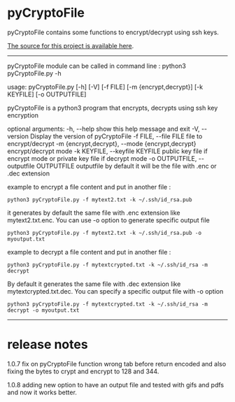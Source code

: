 # pyCryptoFile

pyCryptoFile contains some functions to encrypt/decrypt using ssh keys.

[The source for this project is available here][src].

---

pyCryptoFile module can be called in command line : python3 pyCryptoFile.py -h

usage: pyCryptoFile.py [-h] [-V] [-f FILE] [-m {encrypt,decrypt}] [-k KEYFILE]
[-o OUTPUTFILE]

pyCryptoFile is a python3 program that encrypts, decrypts using ssh key encryption

optional arguments:
-h, --help show this help message and exit
-V, --version Display the version of pyCryptoFile
-f FILE, --file FILE file to encrypt/decrypt
-m {encrypt,decrypt}, --mode {encrypt,decrypt}
encrypt/decrypt mode
-k KEYFILE, --keyfile KEYFILE
public key file if encrypt mode or private key file if decrypt
mode
-o OUTPUTFILE, --outputfile OUTPUTFILE
outputfile by default it will be the file with .enc or .dec
extension

example to encrypt a file content and put in another file :

    python3 pyCryptoFile.py -f mytext2.txt -k ~/.ssh/id_rsa.pub

it generates by default the same file with .enc extension like mytext2.txt.enc.
You can use -o option to generate specific output file

    python3 pyCryptoFile.py -f mytext2.txt -k ~/.ssh/id_rsa.pub -o myoutput.txt

example to decrypt a file content and put in another file :

    python3 pyCryptoFile.py -f mytextcrypted.txt -k ~/.ssh/id_rsa -m decrypt

By default it generates the same file with .dec extension like mytextcrypted.txt.dec. You can specify a specific output file with -o option

    python3 pyCryptoFile.py -f mytextcrypted.txt -k ~/.ssh/id_rsa -m decrypt -o myoutput.txt

---

[packaging guide]: https://packaging.python.org
[distribution tutorial]: https://packaging.python.org/tutorials/packaging-projects/
[src]: https://github.com/stormalf/file_transfer
[rst]: http://docutils.sourceforge.net/rst.html
[md]: https://tools.ietf.org/html/rfc7764#section-3.5 "CommonMark variant"
[md use]: https://packaging.python.org/specifications/core-metadata/#description-content-type-optional

# release notes

1.0.7 fix on pyCryptoFile function wrong tab before return encoded and also fixing the bytes to crypt and encrypt to 128 and 344.

1.0.8 adding new option to have an output file and tested with gifs and pdfs and now it works better.
